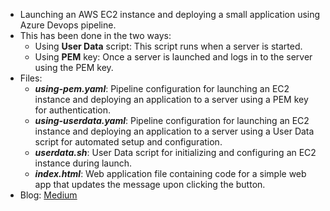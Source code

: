 - Launching an AWS EC2 instance and deploying a small application using Azure Devops pipeline.   
- This has been done in the two ways:  
    - Using **User Data** script: This script runs when a server is started.  
    - Using **PEM** key: Once a server is launched and logs in to the server using the PEM key.  
- Files:  
    - **_using-pem.yaml_**: Pipeline configuration for launching an EC2 instance and deploying an application to a server using a PEM key for authentication.  
    - **_using-userdata.yaml_**: Pipeline configuration for launching an EC2 instance and deploying an application to a server using a User Data script for automated setup and configuration.  
    - **_userdata.sh_**: User Data script for initializing and configuring an EC2 instance during launch.  
    - **_index.html_**: Web application file containing code for a simple web app that updates the message upon clicking the button.  
- Blog: [Medium](https://saimanasak.medium.com/unlocking-efficiency-aws-ec2-deployment-with-azure-devops-aca96a6ca717)